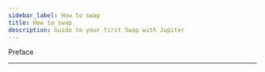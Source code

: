 ```yaml
---
sidebar_label: How to swap
title: How to swap
description: Guide to your first Swap with Jupiter
---
```


<head>
    <title>Swap Guide: Swap</title>
    <meta name="twitter:card" content="summary" />
</head>

Preface

---